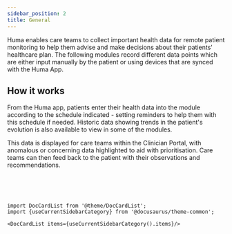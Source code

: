 ```yaml
---
sidebar_position: 2
title: General
---
```


Huma enables care teams to collect important health data for remote patient monitoring to help them advise and make decisions about their patients' healthcare plan. The following modules record different data points which are either input manually by the patient or using devices that are synced with the Huma App.

## How it works

From the Huma app, patients enter their health data into the module according to the schedule indicated - setting reminders to help them with this schedule if needed. Historic data showing trends in the patient's evolution is also available to view in some of the modules. 

This data is displayed for care teams within the Clinician Portal, with anomalous or concerning data highlighted to aid with prioritisation. Care teams can then feed back to the patient with their observations and recommendations.


<br />
<br />
<br />

```mdx-code-block
import DocCardList from '@theme/DocCardList';
import {useCurrentSidebarCategory} from '@docusaurus/theme-common';

<DocCardList items={useCurrentSidebarCategory().items}/>
```
